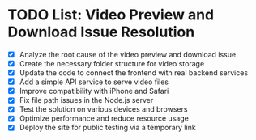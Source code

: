 # TODO List: Video Preview and Download Issue Resolution

- [x] Analyze the root cause of the video preview and download issue
- [x] Create the necessary folder structure for video storage
- [x] Update the code to connect the frontend with real backend services
- [x] Add a simple API service to serve video files
- [x] Improve compatibility with iPhone and Safari
- [x] Fix file path issues in the Node.js server
- [x] Test the solution on various devices and browsers
- [x] Optimize performance and reduce resource usage
- [x] Deploy the site for public testing via a temporary link
